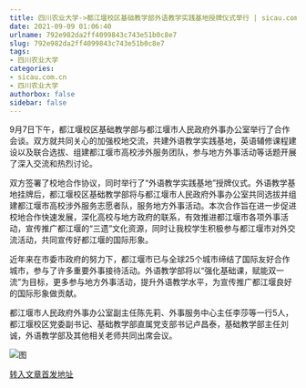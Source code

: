 ```yaml
---
title: 四川农业大学->都江堰校区基础教学部外语教学实践基地授牌仪式举行 | sicau.com.cn
date: 2021-09-09 01:06:40
urlname: 792e982da2ff4099843c743e51b0c8e7
slug: 792e982da2ff4099843c743e51b0c8e7
tags: 
- 四川农业大学
categories:
- sicau.com.cn
- 四川农业大学
authorbox: false
sidebar: false
---
```

9月7日下午，都江堰校区基础教学部与都江堰市人民政府外事办公室举行了合作会谈。双方就共同关心的加强校地交流，共建外语教学实践基地，英语辅修课程建设以及联合选拔、组建都江堰市高校涉外服务团队，参与地方外事活动等话题开展了深入交流和热烈讨论。

双方签署了校地合作协议，同时举行了“外语教学实践基地”授牌仪式。外语教学基地挂牌后，都江堰校区基础教学部将与都江堰市人民政府外事办公室共同选拔并组建都江堰市高<!--more-->校涉外服务志愿者队，服务地方外事活动。本次合作旨在进一步促进校地合作快速发展，深化高校与地方政府的联系，有效推进都江堰市各项外事活动，宣传推广都江堰的“三遗”文化资源，同时让我校学生积极参与都江堰市对外交流活动，共同宣传好都江堰的国际形象。

近年来在市委市政府的努力下，都江堰市已与全球25个城市缔结了国际友好合作城市，参与了许多重要外事接待活动。外语教学部将以“强化基础课，赋能双一流”为目标，更多参与地方外事活动，提升外语教学水平，为宣传推广都江堰良好的国际形象做贡献。

都江堰市人民政府外事办公室副主任陈先莉、外事服务中心主任李莎等一行5人，都江堰校区党委副书记、基础教学部直属党支部书记卢昌泰，基础教学部主任刘诚，外语教学部及其他相关老师共同出席会议。

![图](https://news.sicau.edu.cn/__local/4/6A/B5/3171C0EE2BF4E3860D3B082884C_85F5EEB2_C8830.png)

[转入文章首发地址](https://news.sicau.edu.cn/info/1078/64125.htm)